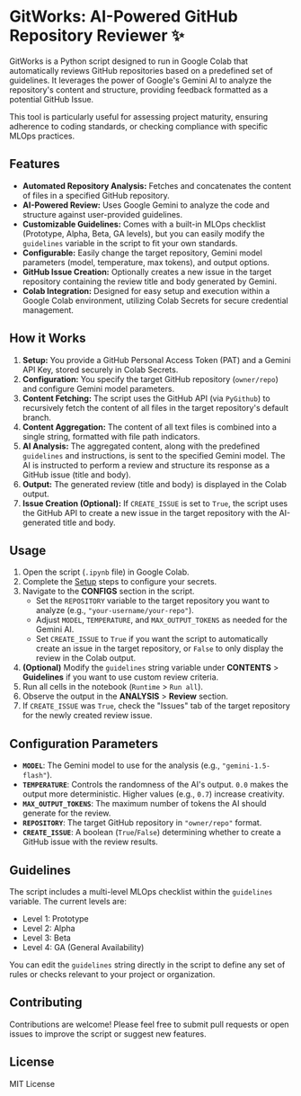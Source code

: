 # GitWorks: AI-Powered GitHub Repository Reviewer ✨

GitWorks is a Python script designed to run in Google Colab that automatically reviews GitHub repositories based on a predefined set of guidelines. It leverages the power of Google's Gemini AI to analyze the repository's content and structure, providing feedback formatted as a potential GitHub Issue.

This tool is particularly useful for assessing project maturity, ensuring adherence to coding standards, or checking compliance with specific MLOps practices.

## Features

* **Automated Repository Analysis:** Fetches and concatenates the content of files in a specified GitHub repository.
* **AI-Powered Review:** Uses Google Gemini to analyze the code and structure against user-provided guidelines.
* **Customizable Guidelines:** Comes with a built-in MLOps checklist (Prototype, Alpha, Beta, GA levels), but you can easily modify the `guidelines` variable in the script to fit your own standards.
* **Configurable:** Easily change the target repository, Gemini model parameters (model, temperature, max tokens), and output options.
* **GitHub Issue Creation:** Optionally creates a new issue in the target repository containing the review title and body generated by Gemini.
* **Colab Integration:** Designed for easy setup and execution within a Google Colab environment, utilizing Colab Secrets for secure credential management.

## How it Works

1.  **Setup:** You provide a GitHub Personal Access Token (PAT) and a Gemini API Key, stored securely in Colab Secrets.
2.  **Configuration:** You specify the target GitHub repository (`owner/repo`) and configure Gemini model parameters.
3.  **Content Fetching:** The script uses the GitHub API (via `PyGithub`) to recursively fetch the content of all files in the target repository's default branch.
4.  **Content Aggregation:** The content of all text files is combined into a single string, formatted with file path indicators.
5.  **AI Analysis:** The aggregated content, along with the predefined `guidelines` and instructions, is sent to the specified Gemini model. The AI is instructed to perform a review and structure its response as a GitHub issue (title and body).
6.  **Output:** The generated review (title and body) is displayed in the Colab output.
7.  **Issue Creation (Optional):** If `CREATE_ISSUE` is set to `True`, the script uses the GitHub API to create a new issue in the target repository with the AI-generated title and body.

## Usage

1.  Open the script (`.ipynb` file) in Google Colab.
2.  Complete the [Setup](#setup) steps to configure your secrets.
3.  Navigate to the **CONFIGS** section in the script.
    * Set the `REPOSITORY` variable to the target repository you want to analyze (e.g., `"your-username/your-repo"`).
    * Adjust `MODEL`, `TEMPERATURE`, and `MAX_OUTPUT_TOKENS` as needed for the Gemini AI.
    * Set `CREATE_ISSUE` to `True` if you want the script to automatically create an issue in the target repository, or `False` to only display the review in the Colab output.
4.  **(Optional)** Modify the `guidelines` string variable under **CONTENTS** > **Guidelines** if you want to use custom review criteria.
5.  Run all cells in the notebook (`Runtime` > `Run all`).
6.  Observe the output in the **ANALYSIS** > **Review** section.
7.  If `CREATE_ISSUE` was `True`, check the "Issues" tab of the target repository for the newly created review issue.

## Configuration Parameters

* **`MODEL`**: The Gemini model to use for the analysis (e.g., `"gemini-1.5-flash"`).
* **`TEMPERATURE`**: Controls the randomness of the AI's output. `0.0` makes the output more deterministic. Higher values (e.g., `0.7`) increase creativity.
* **`MAX_OUTPUT_TOKENS`**: The maximum number of tokens the AI should generate for the review.
* **`REPOSITORY`**: The target GitHub repository in `"owner/repo"` format.
* **`CREATE_ISSUE`**: A boolean (`True`/`False`) determining whether to create a GitHub issue with the review results.

## Guidelines

The script includes a multi-level MLOps checklist within the `guidelines` variable. The current levels are:

* Level 1: Prototype
* Level 2: Alpha
* Level 3: Beta
* Level 4: GA (General Availability)

You can edit the `guidelines` string directly in the script to define any set of rules or checks relevant to your project or organization.

## Contributing

Contributions are welcome! Please feel free to submit pull requests or open issues to improve the script or suggest new features.

## License

MIT License

